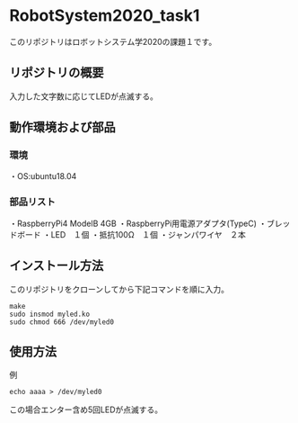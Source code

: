 # RobotSystem2020_task1
このリポジトリはロボットシステム学2020の課題１です。

## リポジトリの概要
入力した文字数に応じてLEDが点滅する。

## 動作環境および部品
### 環境
・OS:ubuntu18.04

### 部品リスト
・RaspberryPi4 ModelB 4GB
・RaspberryPi用電源アダプタ(TypeC)
・ブレッドボード
・LED　１個
・抵抗100Ω　１個
・ジャンパワイヤ　２本


## インストール方法

このリポジトリをクローンしてから下記コマンドを順に入力。
```
make
sudo insmod myled.ko
sudo chmod 666 /dev/myled0
```

## 使用方法
例
```
echo aaaa > /dev/myled0
```
この場合エンター含め5回LEDが点滅する。

